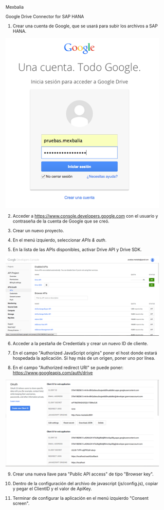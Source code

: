 Mexbalia

Google Drive Connector for SAP HANA

1. Crear una cuenta de Google, que se usará para subir los archivos a SAP HANA. 

![](https://github.com/suecarmol/gDrive_P1/blob/master/screencaps/ScreenCap1.png)

2. Acceder a https://www.console.developers.google.com con el usuario y contraseña de la cuenta de Google que se creó.

3. Crear un nuevo proyecto.

4. En el menú izquierdo, seleccionar *APIs & auth*.

5. En la lista de las APIs disponibles, activar Drive API y Drive SDK.

![](https://github.com/suecarmol/gDrive_P1/blob/master/screencaps/ScreenCap2.png)

6. Acceder a la pestaña de Credentials y crear un nuevo ID de cliente.

7. En el campo "Authorized JavaScript origins" poner el host donde estará hospedada la aplicación. Si hay más de un origen, poner uno por línea.

8. En el campo "Authorized redirect URI" se puede poner: https://www.googleapis.com/auth/drive

![](https://github.com/suecarmol/gDrive_P1/blob/master/screencaps/ScreenCap3.png)

9. Crear una nueva llave para "Public API access" de tipo "Browser key".

10. Dentro de la configuración del archivo de javascript (js/config.js), copiar y pegar el ClientID y el valor de ApiKey.

11. Terminar de configurar la aplicación en el menú izquierdo "Consent screen".
